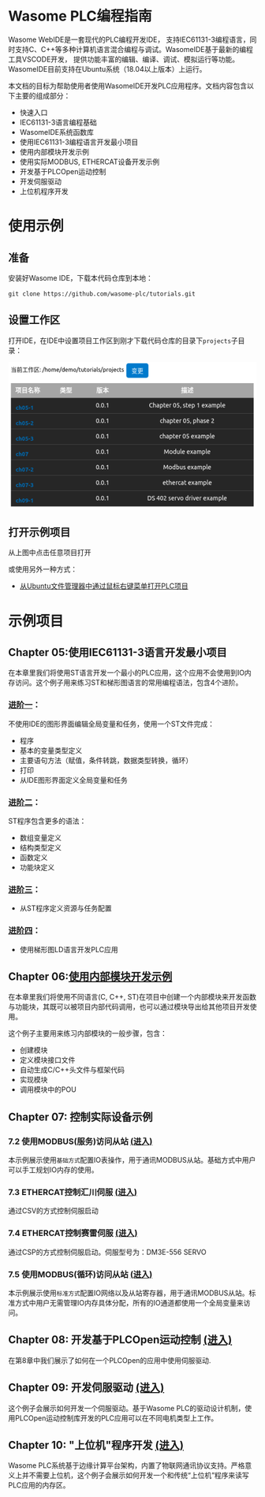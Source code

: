 # Wasome PLC编程指南

Wasome WebIDE是一套现代的PLC编程开发IDE， 支持IEC61131-3编程语言，同时支持C、C++等多种计算机语言混合编程与调试。WasomeIDE基于最新的编程工具VSCODE开发， 提供功能丰富的编辑、编译、调试、模拟运行等功能。WasomeIDE目前支持在Ubuntu系统（18.04以上版本）上运行。

本文档的目标为帮助使用者使用WasomeIDE开发PLC应用程序。文档内容包含以下主要的组成部分：
-	快速入口
-	IEC61131-3语言编程基础
-	WasomeIDE系统函数库
-	使用IEC61131-3编程语言开发最小项目
-	使用内部模块开发示例
-	使用实际MODBUS, ETHERCAT设备开发示例
-	开发基于PLCOpen运动控制
-	开发伺服驱动
-	上位机程序开发

# 使用示例

## 准备
安装好Wasome IDE，下载本代码仓库到本地：
```
git clone https://github.com/wasome-plc/tutorials.git
```


## 设置工作区
打开IDE，在IDE中设置项目工作区到刚才下载代码仓库的目录下`projects`子目录：  

![](./doc/imgs/workspace_path.png)

## 打开示例项目
从上图中点击任意项目打开

或使用另外一种方式：
- [从Ubuntu文件管理器中通过鼠标右键菜单打开PLC项目](./doc/open_project.md)

# 示例项目

## Chapter 05:使用IEC61131-3语言开发最小项目
在本章里我们将使用ST语言开发一个最小的PLC应用，这个应用不会使用到IO内存访问。这个例子用来练习ST和梯形图语言的常用编程语法，包含4个进阶。

### [进阶一](./projects/ch05-1)：

不使用IDE的图形界面编辑全局变量和任务，使用一个ST文件完成：
-	程序
-	基本的变量类型定义
-	主要语句方法（赋值，条件转跳，数据类型转换，循环）
-	打印
-	从IDE图形界面定义全局变量和任务

### [进阶二](./projects/ch05-2)：

ST程序包含更多的语法：
-	数组变量定义
-	结构类型定义
-	函数定义
-	功能块定义

### [进阶三](./projects/ch05-3)：

-	从ST程序定义资源与任务配置


### [进阶四](./projects/ch05-4)：

-	使用梯形图LD语言开发PLC应用


## Chapter 06:[使用内部模块开发示例](./projects/ch06)

在本章里我们将使用不同语言(C, C++, ST)在项目中创建一个内部模块来开发函数与功能块，其既可以被项目内部代码调用，也可以通过模块导出给其他项目开发使用。

这个例子主要用来练习内部模块的一般步骤，包含：
-	创建模块
-	定义模块接口文件
-	自动生成C/C++头文件与框架代码
-	实现模块
-	调用模块中的POU

## Chapter 07: 控制实际设备示例

### 7.2	使用MODBUS(服务)访问从站 [(进入)](./projects/ch07-2)

本示例展示使用`基础方式`配置IO表操作，用于通讯MODBUS从站。基础方式中用户可以手工规划IO内存的使用。  

### 7.3	ETHERCAT控制汇川伺服 [(进入)](./projects/ch07-3)
通过CSV的方式控制伺服启动

### 7.4	ETHERCAT控制赛雷伺服 [(进入)](./projects/ch07-4)
通过CSP的方式控制伺服启动。伺服型号为：DM3E-556 SERVO

### 7.5	使用MODBUS(循环)访问从站 [(进入)](./projects/ch07-5)

本示例展示使用`标准方式`配置IO网络以及从站寄存器，用于通讯MODBUS从站。标准方式中用户无需管理IO内存具体分配，所有的IO通道都使用一个全局变量来访问。  

## Chapter 08: 开发基于PLCOpen运动控制 [(进入)](./projects/ch08-1)

在第8章中我们展示了如何在一个PLCOpen的应用中使用伺服驱动.

## Chapter 09: 开发伺服驱动 [(进入)](./projects/ch09-1)

这个例子会展示如何开发一个伺服驱动。基于Wasome PLC的驱动设计机制，使用PLCOpen运动控制库开发的PLC应用可以在不同电机类型上工作。

## Chapter 10: "上位机"程序开发 [(进入)](./projects/ch10)

Wasome PLC系统基于边缘计算平台架构，内置了物联网通讯协议支持。严格意义上并不需要上位机，这个例子会展示如何开发一个和传统“上位机”程序来读写PLC应用的内存区。
